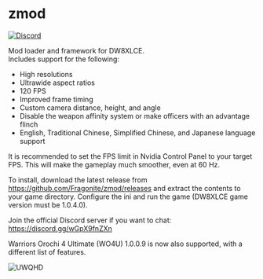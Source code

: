 # zmod
[![Discord](https://discordapp.com/api/guilds/1013799851680596099/widget.png?style=shield)](https://discord.gg/ACMfwHZhPA)

Mod loader and framework for DW8XLCE.  
Includes support for the following:

- High resolutions
- Ultrawide aspect ratios
- 120 FPS
- Improved frame timing
- Custom camera distance, height, and angle
- Disable the weapon affinity system or make officers with an advantage flinch
- English, Traditional Chinese, Simplified Chinese, and Japanese language support

It is recommended to set the FPS limit in Nvidia Control Panel to your target FPS. This will make the gameplay much smoother, even at 60 Hz.

To install, download the latest release from https://github.com/Fragonite/zmod/releases and extract the contents to your game directory. Configure the ini and run the game (DW8XLCE game version must be 1.0.4.0).

Join the official Discord server if you want to chat: https://discord.gg/wGpX9fnZXn

Warriors Orochi 4 Ultimate (WO4U) 1.0.0.9 is now also supported, with a different list of features.

![UWQHD](https://github.com/Fragonite/zmod/blob/main/screenshot.png?raw=true)
